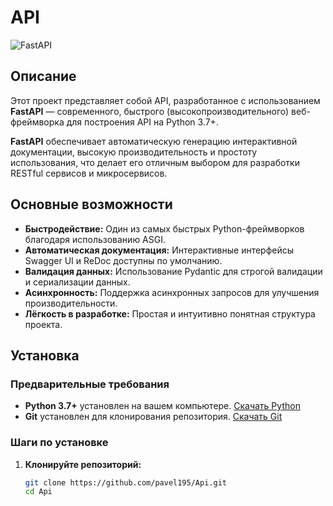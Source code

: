 # API

![FastAPI](https://img.shields.io/badge/FastAPI-005571?style=for-the-badge&logo=fastapi&logoColor=white)

## Описание

Этот проект представляет собой API, разработанное с использованием **FastAPI** — современного, быстрого (высокопроизводительного) веб-фреймворка для построения API на Python 3.7+.

**FastAPI** обеспечивает автоматическую генерацию интерактивной документации, высокую производительность и простоту использования, что делает его отличным выбором для разработки RESTful сервисов и микросервисов.

## Основные возможности

- **Быстродействие:** Один из самых быстрых Python-фреймворков благодаря использованию ASGI.
- **Автоматическая документация:** Интерактивные интерфейсы Swagger UI и ReDoc доступны по умолчанию.
- **Валидация данных:** Использование Pydantic для строгой валидации и сериализации данных.
- **Асинхронность:** Поддержка асинхронных запросов для улучшения производительности.
- **Лёгкость в разработке:** Простая и интуитивно понятная структура проекта.

## Установка

### Предварительные требования

- **Python 3.7+** установлен на вашем компьютере. [Скачать Python](https://www.python.org/downloads/)
- **Git** установлен для клонирования репозитория. [Скачать Git](https://git-scm.com/downloads)

### Шаги по установке

1. **Клонируйте репозиторий:**

   ```bash
   git clone https://github.com/pavel195/Api.git
   cd Api
